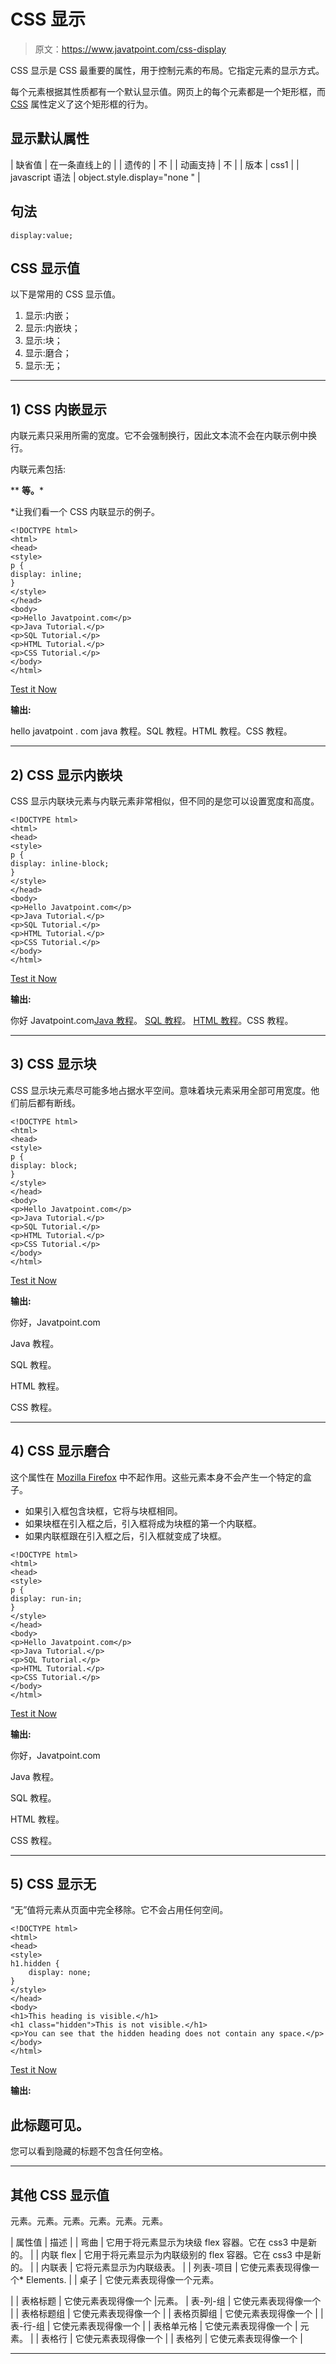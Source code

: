 # CSS 显示

> 原文：<https://www.javatpoint.com/css-display>

CSS 显示是 CSS 最重要的属性，用于控制元素的布局。它指定元素的显示方式。

每个元素根据其性质都有一个默认显示值。网页上的每个元素都是一个矩形框，而 [CSS](https://www.javatpoint.com/css-tutorial) 属性定义了这个矩形框的行为。

## 显示默认属性

| 缺省值 | 在一条直线上的 |
| 遗传的 | 不 |
| 动画支持 | 不 |
| 版本 | css1 |
| javascript 语法 | object.style.display="none " |

## 句法

```
display:value;

```

## CSS 显示值

以下是常用的 CSS 显示值。

1.  显示:内嵌；
2.  显示:内嵌块；
3.  显示:块；
4.  显示:磨合；
5.  显示:无；

* * *

## 1) CSS 内嵌显示

内联元素只采用所需的宽度。它不会强制换行，因此文本流不会在内联示例中换行。

内联元素包括:

**   **等。***

 *让我们看一个 CSS 内联显示的例子。

```
<!DOCTYPE html>
<html>
<head>
<style>
p {
display: inline; 
}
</style>
</head>
<body>
<p>Hello Javatpoint.com</p>
<p>Java Tutorial.</p>
<p>SQL Tutorial.</p>
<p>HTML Tutorial.</p>
<p>CSS Tutorial.</p>
</body>
</html> 

```

[Test it Now](https://www.javatpoint.com/oprweb/test.jsp?filename=cssdisplay1)

**输出:**

hello javatpoint . com java 教程。SQL 教程。HTML 教程。CSS 教程。

* * *

## 2) CSS 显示内嵌块

CSS 显示内联块元素与内联元素非常相似，但不同的是您可以设置宽度和高度。

```
<!DOCTYPE html>
<html>
<head>
<style>
p {
display: inline-block; 
}
</style>
</head>
<body>
<p>Hello Javatpoint.com</p>
<p>Java Tutorial.</p>
<p>SQL Tutorial.</p>
<p>HTML Tutorial.</p>
<p>CSS Tutorial.</p>
</body>
</html>

```

[Test it Now](https://www.javatpoint.com/oprweb/test.jsp?filename=cssdisplay2)

**输出:**

你好 Javatpoint.com[Java 教程](https://www.javatpoint.com/java-tutorial)。 [SQL 教程](https://www.javatpoint.com/sql-tutorial)。 [HTML 教程](https://www.javatpoint.com/html-tutorial)。CSS 教程。

* * *

## 3) CSS 显示块

CSS 显示块元素尽可能多地占据水平空间。意味着块元素采用全部可用宽度。他们前后都有断线。

```
<!DOCTYPE html>
<html>
<head>
<style>
p {
display: block; 
}
</style>
</head>
<body>
<p>Hello Javatpoint.com</p>
<p>Java Tutorial.</p>
<p>SQL Tutorial.</p>
<p>HTML Tutorial.</p>
<p>CSS Tutorial.</p>
</body>
</html>

```

[Test it Now](https://www.javatpoint.com/oprweb/test.jsp?filename=cssdisplay3)

**输出:**

你好，Javatpoint.com

Java 教程。

SQL 教程。

HTML 教程。

CSS 教程。

* * *

## 4) CSS 显示磨合

这个属性在 [Mozilla Firefox](https://www.javatpoint.com/mozilla-firefox) 中不起作用。这些元素本身不会产生一个特定的盒子。

*   如果引入框包含块框，它将与块框相同。
*   如果块框在引入框之后，引入框将成为块框的第一个内联框。
*   如果内联框跟在引入框之后，引入框就变成了块框。

```
<!DOCTYPE html>
<html>
<head>
<style>
p {
display: run-in; 
}
</style>
</head>
<body>
<p>Hello Javatpoint.com</p>
<p>Java Tutorial.</p>
<p>SQL Tutorial.</p>
<p>HTML Tutorial.</p>
<p>CSS Tutorial.</p>
</body>
</html>

```

[Test it Now](https://www.javatpoint.com/oprweb/test.jsp?filename=cssdisplay4)

**输出:**

你好，Javatpoint.com

Java 教程。

SQL 教程。

HTML 教程。

CSS 教程。

* * *

## 5) CSS 显示无

“无”值将元素从页面中完全移除。它不会占用任何空间。

```
<!DOCTYPE html>
<html>
<head>
<style>
h1.hidden {
    display: none;
}
</style>
</head>
<body>
<h1>This heading is visible.</h1>
<h1 class="hidden">This is not visible.</h1>
<p>You can see that the hidden heading does not contain any space.</p>
</body>
</html>

```

[Test it Now](https://www.javatpoint.com/oprweb/test.jsp?filename=cssdisplay5)

**输出:**

## 此标题可见。

您可以看到隐藏的标题不包含任何空格。

* * *

## 其他 CSS 显示值

元素。元素。元素。元素。元素。元素。

| 属性值 | 描述 |
| 弯曲 | 它用于将元素显示为块级 flex 容器。它在 css3 中是新的。 |
| 内联 flex | 它用于将元素显示为内联级别的 flex 容器。它在 css3 中是新的。 |
| 内联表 | 它将元素显示为内联级表。 |
| 列表-项目 | 它使元素表现得像一个*   Elements. |
| 桌子 | 它使元素表现得像一个元素。

 |
| 表格标题 | 它使元素表现得像一个 |<caption>元素。</caption>
| 表-列-组 | 它使元素表现得像一个 |
| 表格标题组 | 它使元素表现得像一个 |
| 表格页脚组 | 它使元素表现得像一个 |
| 表-行-组 | 它使元素表现得像一个 |
| 表格单元格 | 它使元素表现得像一个 | 元素。 |
| 表格行 | 它使元素表现得像一个 |
| 表格列 | 它使元素表现得像一个 |<colgroup><col></colgroup>

* * **